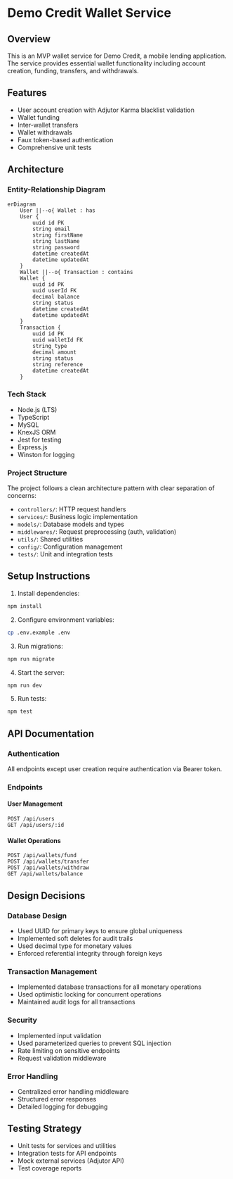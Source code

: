 # Demo Credit Wallet Service

## Overview
This is an MVP wallet service for Demo Credit, a mobile lending application. The service provides essential wallet functionality including account creation, funding, transfers, and withdrawals.

## Features
- User account creation with Adjutor Karma blacklist validation
- Wallet funding
- Inter-wallet transfers
- Wallet withdrawals
- Faux token-based authentication
- Comprehensive unit tests

## Architecture

### Entity-Relationship Diagram
```mermaid
erDiagram
    User ||--o{ Wallet : has
    User {
        uuid id PK
        string email
        string firstName
        string lastName
        string password
        datetime createdAt
        datetime updatedAt
    }
    Wallet ||--o{ Transaction : contains
    Wallet {
        uuid id PK
        uuid userId FK
        decimal balance
        string status
        datetime createdAt
        datetime updatedAt
    }
    Transaction {
        uuid id PK
        uuid walletId FK
        string type
        decimal amount
        string status
        string reference
        datetime createdAt
    }
```

### Tech Stack
- Node.js (LTS)
- TypeScript
- MySQL
- KnexJS ORM
- Jest for testing
- Express.js
- Winston for logging

### Project Structure
The project follows a clean architecture pattern with clear separation of concerns:
- `controllers/`: HTTP request handlers
- `services/`: Business logic implementation
- `models/`: Database models and types
- `middlewares/`: Request preprocessing (auth, validation)
- `utils/`: Shared utilities
- `config/`: Configuration management
- `tests/`: Unit and integration tests

## Setup Instructions

1. Install dependencies:
```bash
npm install
```

2. Configure environment variables:
```bash
cp .env.example .env
```

3. Run migrations:
```bash
npm run migrate
```

4. Start the server:
```bash
npm run dev
```

5. Run tests:
```bash
npm test
```

## API Documentation

### Authentication
All endpoints except user creation require authentication via Bearer token.

### Endpoints

#### User Management
```
POST /api/users
GET /api/users/:id
```

#### Wallet Operations
```
POST /api/wallets/fund
POST /api/wallets/transfer
POST /api/wallets/withdraw
GET /api/wallets/balance
```

## Design Decisions

### Database Design
- Used UUID for primary keys to ensure global uniqueness
- Implemented soft deletes for audit trails
- Used decimal type for monetary values
- Enforced referential integrity through foreign keys

### Transaction Management
- Implemented database transactions for all monetary operations
- Used optimistic locking for concurrent operations
- Maintained audit logs for all transactions

### Security
- Implemented input validation
- Used parameterized queries to prevent SQL injection
- Rate limiting on sensitive endpoints
- Request validation middleware

### Error Handling
- Centralized error handling middleware
- Structured error responses
- Detailed logging for debugging

## Testing Strategy
- Unit tests for services and utilities
- Integration tests for API endpoints
- Mock external services (Adjutor API)
- Test coverage reports